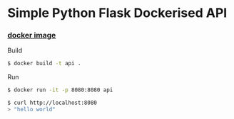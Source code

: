 # Simple Python Flask Dockerised API

### [docker image](https://hub.docker.com/r/lfriescozero/python-api-demo/)

Build

```bash
$ docker build -t api .
```

Run

```bash
$ docker run -it -p 8080:8080 api
```

```bash
$ curl http://localhost:8080
> "hello world"
```
